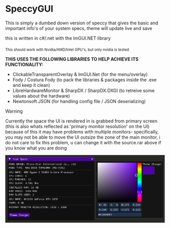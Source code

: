 # SpeccyGUI
This is simply a dumbed down version of speccy that gives the basic and important info's of your system specs, theme will update live and save

this is written in c#/.net  with the ImGUI.NET library

<sub> This should work with Nvidia/AMD/Intel GPU's, but only nvidia is tested</sub>

**THIS USES THE FOLLOWING LIBRARIES TO HELP ACHIEVE ITS FUNCTIONALITY:**

- ClickableTransparentOverlay & ImGUI.Net (for the menu/overlay)
- Fody / Costura Fody (to pack the libraries & packages inside the .exe and keep it clean)
- LibreHardwareMonitor & SharpDX / SharpDX.DXGI (to retreive some values about the hardware)
- Newtonsoft.JSON (for handling config file / JSON deserializing)

> [!warning]  
> Currently the space the UI is rendered in is grabbed from primary screen
> (this is also whats reflected as 'primary monitor resolution' on the UI)
>  because of this it may have problems with multiple monitors- specifically, you may not be able to move the UI outsize the zone of the main monitor, i do not care to fix this problem, u can change it with the source.rar above if you know what you are doing


![Screenshot](screenshot2.png)
